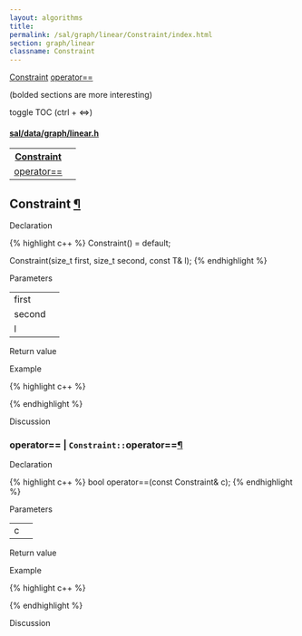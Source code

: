 ```yaml
---
layout: algorithms
title: 
permalink: /sal/graph/linear/Constraint/index.html
section: graph/linear
classname: Constraint
---
```


<div class="toc">
	<a class="toc-link toch2" href="#Constraint">Constraint</a>
	<a class="toc-link toch3" href="#operator==">operator==</a>
<p class="toc-caption">(bolded sections are more interesting)</p>
<p class="toc-toggle">toggle TOC (ctrl + &#8660;)</p>
</div><div class="block">
<h4><a href="https://github.com/LemonPi/data/blob/master/graph/linear.h">sal/data/graph/linear.h</a>
</h4><table class="pretty">
<tr><th><a class="doc-list-name" href="#Constraint">Constraint</a></th><th></th></tr>
<tr><td><a class="doc-list-name" href="#operator==">operator==</a></td><td></td></tr>
</table></div>



<h2 class="anchor doc-header">Constraint <a class="anchor-link" href="#Constraint" name="Constraint" title="permalink to section">&para;</a></h2>
<div class="block">

<p class="doc-section">Declaration</p>
{% highlight c++ %}
Constraint() = default;

Constraint(size_t first, size_t second, const T& l);
{% endhighlight %}


<p class="doc-section">Parameters</p>
<table class="pretty">
<tr><td>first</td><td></td></tr>
<tr><td>second</td><td></td></tr>
<tr><td>l</td><td></td></tr>
</table>
<p class="doc-section">Return value</p>

<p class="doc-section">Example</p>
{% highlight c++ %}

{% endhighlight %}

<p class="doc-section">Discussion</p>
<div>
<p>
	
</p>
</div></div>





<h3 class="anchor doc-header">operator== | <code class="qualifier">Constraint::</code>operator==<a class="anchor-link" href="#operator==" name="operator==" title="permalink to section">&para;</a></h3>
<div class="block">

<p class="doc-section">Declaration</p>
{% highlight c++ %}
bool operator==(const Constraint& c);
{% endhighlight %}


<p class="doc-section">Parameters</p>
<table class="pretty">
<tr><td>c</td><td></td></tr>
</table>
<p class="doc-section">Return value</p>

<p class="doc-section">Example</p>
{% highlight c++ %}

{% endhighlight %}

<p class="doc-section">Discussion</p>
<div>
<p>
	
</p>
</div></div>





